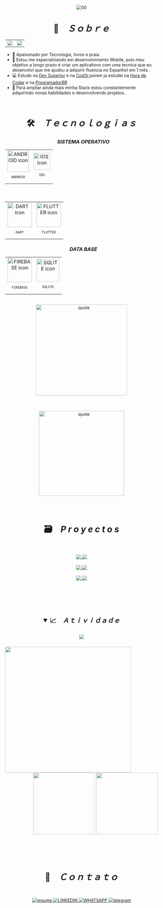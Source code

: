 
<div align="center">

![00](https://user-images.githubusercontent.com/106397008/197808990-e1ae92ce-afbb-4a5c-907d-0ad0ba0b83d1.jpg)

</div>

<h1 align="center">📇 &ensp; <i>Ｓｏｂｒｅ</i></h1>
<table align="center">
  <tr>
    <td>
        <a href="README.md"> <img src="https://user-images.githubusercontent.com/106397008/200058386-41defb17-cce8-4249-a68d-0ddbfe972f8b.png"> </a>
    </td>
    <td>
      <a href="readme-es.md"> <img src="https://user-images.githubusercontent.com/106397008/200058926-6cd79c94-37d0-4626-8270-0672f428c49e.png"> </a>
    </td>
  </tr>
</table>

<ul align="left">
    <li>🤩️ Apaixonado por Tecnologia, livros e praia </li>
    <li>🔮 Estou me especializando em desenvolvimento Mobile, pois meu objetivo a longo prazo é criar um aplicatiovo com uma tecnica que eu desenvolvi que me ajudou a adquirir fluencia no Espanhol em 1 mês . </li>
    <li>💻 Estudo na <a href="https://devsuperior.com.br/cursos" target="_blank">Dev Superior</a> e na <a href="cod3r.com.br" target="_blank">Cod3r<a/>,porem ja estudei na <a href="https://www.horadecodar.com.br/comunidade-hora-de-codar/" target="_blank">Hora de Codar</a> e na <a href="https://programadorbr.com" target="_blank">ProgramadorBR</a>
    <li>🔭 Para ampliar ainda mais minha Stack estou constantemente adquirindo novas habilidades e desenvolvendo projetos..</li>
    <!-- <li>🚀 Actualmente mejorando en: <b>Spring Boot </b> y <b>Microservice</b> </li> -->
</ul>
<br>

<h1 align="center">🛠️ &ensp; <i>Ｔｅｃｎｏｌｏｇｉａｓ</i></h1>
  <div align="center">    
  <h3 align="center"> &ensp; <i> SISTEMA OPERATIVO </i></h3>
  <table align="center">
  <tr>
    <td align="center">
            <img src="https://cdn.jsdelivr.net/gh/devicons/devicon/icons/android/android-original.svg" width="70px" alt="ANDROID icon"/>
        <sub>
            <pre>ANDROID</pre>
        </sub>
      </td>
    <td align="center">
         <img src="https://user-images.githubusercontent.com/106397008/216715256-b1e33fa3-1ca4-47e2-b1fc-34f802fa4c90.SVG" width="55px" alt="IOS icon"/>
        <sub>
            <pre>IOS</pre>
        </sub>
      </td>
    <!-- 
    <td align="center">
        <img src="https://skillicons.dev/icons?i=js" width="70px" alt="JAVA SCRIPT icon"/>
        <sub>
            <pre>JAVA SCRIPT </pre>
        </sub>
      </td>
    -->
   </tr>
    </table>
    <h3 align="center"> &ensp; <i> </i></h3>
    <table align="center">
      <tr>
        <!--
        <td align="center">
          <img src="https://skillicons.dev/icons?i=java" width="80px" alt="JAVA icon" background="white" />
          <sub>
            <pre> JAVA </pre>
          </sub>
        </td>
        -->
        <td align="center">
            <img src="https://skillicons.dev/icons?i=dart" width="80px" alt="DART icon" />
            <sub>
                <pre> DART </pre>
            </sub>
        </td>
        <td align="center">
        <img src="https://skillicons.dev/icons?i=flutter" width="80px" alt="FLUTTER icon" />
        <sub>
            <pre> FLUTTER </pre>
        </sub>
        </td>
        <!--
        <td align="center">
            <img src="https://skillicons.dev/icons?i=spring" width="80px" alt="SPRING icon" />
            <sub>
                <pre> SPRING </pre>
            </sub>
        </td>
        -->
      </tr>
    </table>
    <h3 align="center"> &ensp; <i>DATA BASE</i></h3>
    <table align="center" >
      <tr>
        <!--
        <td align="center">
            <img src="https://skillicons.dev/icons?i=mysql" width="80px" alt="MYSQL icon" />
            <sub>
                <pre> MySQL </pre>
            </sub>
        </td>
        -->
        <td align="center">
            <img src="https://skillicons.dev/icons?i=firebase" width="80px" alt="FIREBASE icon" />
            <sub>
                <pre> FIREBASE </pre>
            </sub>
        </td>
        <td align="center">
            <img src="https://skillicons.dev/icons?i=sqlite" width="75px" alt="SQLITE icon" />
            <sub>
                <pre> SQLITE </pre>
            </sub>
        </td>
        <!--
        <td align="center">
            <img src="https://skillicons.dev/icons?i=postgres" width="80px" alt="POSTGRESS icon" />
            <sub>
                <pre> POSTGRESS </pre>
            </sub>
         -->
        </td>
      </tr>
    </table>
      </div>
      <br>
      
   <div align="center">
    <img align="center" width="300px" alt="quote" src="https://user-images.githubusercontent.com/106397008/206876189-e0da8e18-0868-49c2-ad17-b14176ad72f9.jpg"/>   
  <div>
  <br><br><br>

  <div align="center">
    <img align="center" width="280px" alt="quote" src="https://quotes-github-readme.vercel.app/api?type=vertical&theme=tokyonight"/>   
  <div>
  <br><br><br>
    
<h1 align="center">🗃️ &ensp; <i>P r o y e c t o s</i></h1>
    <br><br>
    <div align="center">
      <a href="https://github.com/9reis/plant_app" target="_blank">
        <img align="center" src="https://github-readme-stats.vercel.app/api/pin/?username=9reis&repo=plant_app&theme=aura_dark&hide_border=true">
      </a>
      <a href="https://github.com/9reis/loja_ii__flutter" target="_blank">
        <img align="center" src="https://github-readme-stats.vercel.app/api/pin/?username=9reis&repo=loja_ii__flutter&theme=aura_dark&hide_border=true">
      </a>
      <br><br>
      <a href="https://github.com/9reis/receitas__flutter" target="_blank">
        <img align="center" src="https://github-readme-stats.vercel.app/api/pin/?username=9reis&repo=receitas__flutter&theme=aura_dark&hide_border=true">
      </a>
      <a href="https://github.com/9reis/despesas_pessoais__flutter" target="_blank">
        <img align="center" src="https://github-readme-stats.vercel.app/api/pin/?username=9reis&repo=despesas_pessoais__flutter&theme=aura_dark&hide_border=true">
      </a>
      <br><br>
      <a href="https://github.com/9reis/recipe_detail_screen" target="_blank">
        <img align="center" src="https://github-readme-stats.vercel.app/api/pin/?username=9reis&repo=recipe_detail_screen&theme=aura_dark&hide_border=true">
      </a>
      <a href="https://github.com/9reis/campo_minado__flutter" target="_blank">
        <img align="center" src="https://github-readme-stats.vercel.app/api/pin/?username=9reis&repo=campo_minado__flutter&theme=aura_dark&hide_border=true">
      </a>
      <br><br>
  </div>
<br><br><br><br>

<h2 align="center">
<details open>
<summary>📈 &ensp; <i>Ａｔｉｖｉｄａｄｅ</i></summary>
<br>
<img align="center" src="https://github-readme-activity-graph.cyclic.app/graph?username=9reis&theme=tokyo-night&hide_border=true">
<br><br>
<img align="left" height="415px" src="https://github-readme-stats.vercel.app/api/top-langs/?username=9reis&langs_count=8&theme=tokyonight&hide_border=true">
<div align="right">
<img height="203px" src="https://github-readme-stats.vercel.app/api?username=9reis&show_icons=true&custom_title=9Reis%20Github%20Stats&theme=tokyonight&hide_border=true">
<img height="203px" src="https://github-readme-streak-stats.herokuapp.com/?user=9reis&theme=tokyonight&hide_border=true">
</div>
</details>
<br><br><br>
  
  <h1 align="center">📩 &ensp; <i>Ｃｏｎｔａｔｏ</i></h1>
  <br>
<p align="center">
  <a href="https://www.canva.com/design/DAFQ6OTNLzE/30xxFKAy4DIUyIUWjt1XMg/view?utm_content=DAFQ6OTNLzE&utm_campaign=designshare&utm_medium=link2&utm_source=sharebutton">
    <img src="https://img.shields.io/badge/Currículo-4285F4?style=for-the-badge&amp;logo=read-the-docs&amp;logoColor=white" alt="resume">
  </a>
  <!--
  <a href="mailto:lucasreis_cod@hotmail.com" alt="Gmail" target="_blank">
    <img src="https://img.shields.io/badge/Gmail-D14836?style=for-the-badge&logo=gmail&logoColor=white" alt="GMAIL">
  </a>
  --> 
  <a href="https://www.linkedin.com/in/lucas-reis-b67558162/" alt="Linkedin" target="_blank">
    <img src="https://img.shields.io/badge/LinkedIn-0077B5?style=for-the-badge&logo=linkedin&logoColor=white" alt="LINKEDIN">
  </a>
  
  <a href="https://wa.me/5571988078287" alt="WhatsApp" target="_blank">
    <img src="https://img.shields.io/badge/WhatsApp-25D366?style=for-the-badge&logo=whatsapp&logoColor=white" alt="WHATSAPP">
  </a>
  
  <a href="https://t.me/ReisLucas9" alt="Telegram" target="_blank">
    <img src="https://img.shields.io/badge/Telegram-2CA5E0?style=for-the-badge&logo=telegram&logoColor=white" alt="telegram">
  </a>
</p> 






